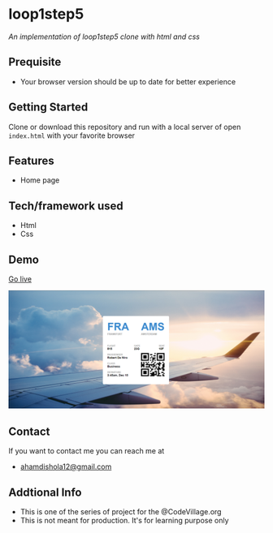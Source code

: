 # loop1step5
*An implementation of loop1step5 clone with html and css*
## Prequisite
- Your browser version should be up to date for better experience
## Getting Started
Clone or download this repository and run with a local server of open `index.html` with your favorite browser
## Features
- Home page
## Tech/framework used
- Html
- Css
## Demo
[Go live](https://rawcdn.githack.com/Ahmad-mustapha/loop1step5/0db8b3cbbb24afa9e1f8f1769302af29451b46ea/loop1step5/index.html)

![screenshot](./img/loop1step5.png)
## Contact
If you want to contact me you can reach me at
- ahamdishola12@gmail.com
## Addtional Info
- This is one of the series of project for the @CodeVillage.org 
- This is not meant for production. It's for learning purpose only
